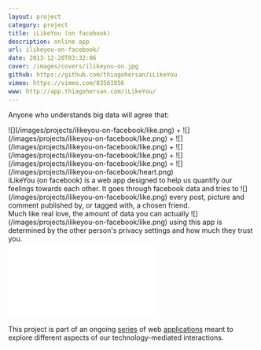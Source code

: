 ```yaml
---
layout: project
category: project
title: iLikeYou (on facebook)
description: online app
url: ilikeyou-on-facebook/
date: 2013-12-20T03:32:06
cover: /images/covers/ilikeyou-on.jpg
github: https://github.com/thiagohersan/iLikeYou
vimeo: https://vimeo.com/83561856
www: http://app.thiagohersan.com/iLikeYou/
---
```

Anyone who understands big data will agree that: 

<div class="inline-image-container" markdown="1">
  ![](/images/projects/ilikeyou-on-facebook/like.png) + ![](/images/projects/ilikeyou-on-facebook/like.png) + ![](/images/projects/ilikeyou-on-facebook/like.png) + ![](/images/projects/ilikeyou-on-facebook/like.png) + ![](/images/projects/ilikeyou-on-facebook/like.png) = ![](/images/projects/ilikeyou-on-facebook/heart.png)
</div>

<div class="inline-image-container" markdown="1">
  iLikeYou (on facebook) is a web app designed to help us quantify our feelings towards each other. It  goes through facebook data and tries to ![](/images/projects/ilikeyou-on-facebook/like.png) every post, picture and comment published by, or tagged with, a chosen friend.
</div>

<div class="inline-image-container" markdown="1">
  Much like real love, the amount of data you can actually ![](/images/projects/ilikeyou-on-facebook/like.png) using this app is determined by the other person's privacy settings and how much they trust you.
</div>

<div class="video-wrapper video-wrapper-16x9">
    <iframe src="//player.vimeo.com/video/83561856?title=0&amp;byline=0&amp;portrait=0" frameborder="0" webkitallowfullscreen="" mozallowfullscreen="" allowfullscreen=""></iframe>
</div>

This project is part of an ongoing [series](/project/ilikeme-on-facebook/ ) of web [applications](/project/ulikeme-on-facebook/) meant to explore different aspects of our technology-mediated interactions.
